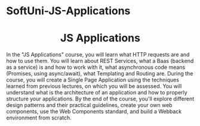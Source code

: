 # SoftUni-JS-Applications

<h1 align="center">JS Applications</h1>
<p>In the "JS Applications" course, you will learn what HTTP requests are and how to use them. You will learn about REST Services, what a Baas (backend as a service) is and how to work with it, what asynchronous code means (Promises, using async/await), what Templating and Routing are. During the course, you will create a Single Page Application using the techniques learned from previous lectures, on which you will be assessed. You will understand what is the architecture of an application and how to properly structure your applications. By the end of the course, you'll explore different design patterns and their practical guidelines, create your own web components, use the Web Components standard, and build a Webback environment from scratch.</p>